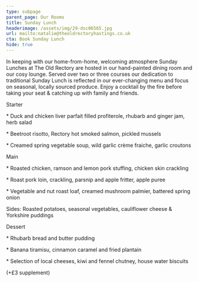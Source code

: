 ```yaml
---
type: subpage
parent_page: Our Rooms
title: Sunday Lunch
headerimage: /assets/img/29-dsc06565.jpg
url: mailto:natalie@theoldrectoryhastings.co.uk
cta: Book Sunday Lunch
hide: true
---
```

In keeping with our home-from-home, welcoming atmosphere Sunday Lunches at The Old Rectory are hosted in our hand-painted dining room and our cosy lounge. Served over two or three courses our dedication to traditional Sunday Lunch is reflected in our ever-changing menu and focus on seasonal, locally sourced produce. Enjoy a cocktail by the fire before taking your seat & catching up with family and friends.

Starter

\* Duck and chicken liver parfait filled profiterole, rhubarb and ginger jam, herb salad

\* Beetroot risotto, Rectory hot smoked salmon, pickled mussels

\* Creamed spring vegetable soup, wild garlic crème fraiche, garlic croutons



Main

\* Roasted chicken, ramson and lemon pork stuffing, chicken skin crackling

\* Roast pork loin, crackling, parsnip and apple fritter, apple puree

\* Vegetable and nut roast loaf, creamed mushroom palmier, battered spring onion

Sides: Roasted potatoes, seasonal vegetables, cauliflower cheese & Yorkshire puddings



Dessert

\* Rhubarb bread and butter pudding

\* Banana tiramisu, cinnamon caramel and fried plantain

\* Selection of local cheeses, kiwi and fennel chutney, house water biscuits

(+£3 supplement)
